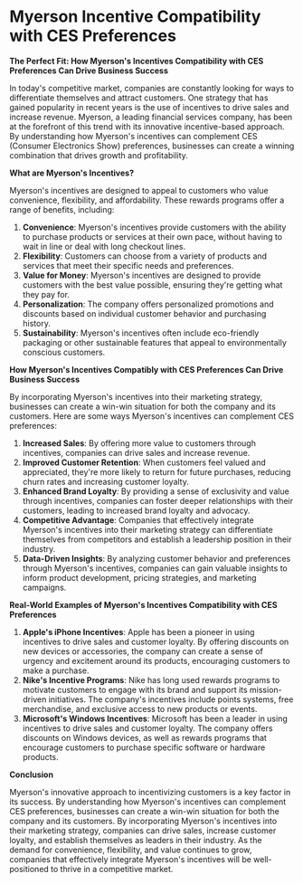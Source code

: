 # Myerson Incentive Compatibility with CES Preferences

**The Perfect Fit: How Myerson's Incentives Compatibility with CES Preferences Can Drive Business Success**

In today's competitive market, companies are constantly looking for ways to differentiate themselves and attract customers. One strategy that has gained popularity in recent years is the use of incentives to drive sales and increase revenue. Myerson, a leading financial services company, has been at the forefront of this trend with its innovative incentive-based approach. By understanding how Myerson's incentives can complement CES (Consumer Electronics Show) preferences, businesses can create a winning combination that drives growth and profitability.

**What are Myerson's Incentives?**

Myerson's incentives are designed to appeal to customers who value convenience, flexibility, and affordability. These rewards programs offer a range of benefits, including:

1. **Convenience**: Myerson's incentives provide customers with the ability to purchase products or services at their own pace, without having to wait in line or deal with long checkout lines.
2. **Flexibility**: Customers can choose from a variety of products and services that meet their specific needs and preferences.
3. **Value for Money**: Myerson's incentives are designed to provide customers with the best value possible, ensuring they're getting what they pay for.
4. **Personalization**: The company offers personalized promotions and discounts based on individual customer behavior and purchasing history.
5. **Sustainability**: Myerson's incentives often include eco-friendly packaging or other sustainable features that appeal to environmentally conscious customers.

**How Myerson's Incentives Compatibly with CES Preferences Can Drive Business Success**

By incorporating Myerson's incentives into their marketing strategy, businesses can create a win-win situation for both the company and its customers. Here are some ways Myerson's incentives can complement CES preferences:

1. **Increased Sales**: By offering more value to customers through incentives, companies can drive sales and increase revenue.
2. **Improved Customer Retention**: When customers feel valued and appreciated, they're more likely to return for future purchases, reducing churn rates and increasing customer loyalty.
3. **Enhanced Brand Loyalty**: By providing a sense of exclusivity and value through incentives, companies can foster deeper relationships with their customers, leading to increased brand loyalty and advocacy.
4. **Competitive Advantage**: Companies that effectively integrate Myerson's incentives into their marketing strategy can differentiate themselves from competitors and establish a leadership position in their industry.
5. **Data-Driven Insights**: By analyzing customer behavior and preferences through Myerson's incentives, companies can gain valuable insights to inform product development, pricing strategies, and marketing campaigns.

**Real-World Examples of Myerson's Incentives Compatibility with CES Preferences**

1. **Apple's iPhone Incentives**: Apple has been a pioneer in using incentives to drive sales and customer loyalty. By offering discounts on new devices or accessories, the company can create a sense of urgency and excitement around its products, encouraging customers to make a purchase.
2. **Nike's Incentive Programs**: Nike has long used rewards programs to motivate customers to engage with its brand and support its mission-driven initiatives. The company's incentives include points systems, free merchandise, and exclusive access to new products or events.
3. **Microsoft's Windows Incentives**: Microsoft has been a leader in using incentives to drive sales and customer loyalty. The company offers discounts on Windows devices, as well as rewards programs that encourage customers to purchase specific software or hardware products.

**Conclusion**

Myerson's innovative approach to incentivizing customers is a key factor in its success. By understanding how Myerson's incentives can complement CES preferences, businesses can create a win-win situation for both the company and its customers. By incorporating Myerson's incentives into their marketing strategy, companies can drive sales, increase customer loyalty, and establish themselves as leaders in their industry. As the demand for convenience, flexibility, and value continues to grow, companies that effectively integrate Myerson's incentives will be well-positioned to thrive in a competitive market.
